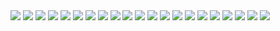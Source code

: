 <img src="images/Image 28-05-23 at 1.33 PM.jpeg"/>
<img src="images/Image 28-05-23 at 1.33 PM (1).jpeg"/>
<img src="images/Image 28-05-23 at 1.34 PM.jpeg"/>
<img src="images/Image 28-05-23 at 1.35 PM.jpeg"/>
<img src="images/D30800B6-FC8C-4785-A1E7-6078657D33A2.jpeg"/>
<img src="images/Image 28-05-23 at 1.35 PM (1).jpeg"/>
<img src="images/8C6DD4B1-2B16-4D45-BD61-F0E05ABC4D8C.jpeg"/>
<img src="images/Image 28-05-23 at 1.35 PM (2).jpeg"/>
<img src="images/Image 28-05-23 at 1.35 PM (3).jpeg"/>
<img src="images/Image 28-05-23 at 1.36 PM.jpeg"/>
<img src="images/Image 28-05-23 at 1.36 PM (1).jpeg"/>
<img src="images/Image 28-05-23 at 1.36 PM (2).jpeg"/>
<img src="images/Image 28-05-23 at 2.36 PM.jpeg"/>
<img src="images/Image 28-05-23 at 2.38 PM.jpeg"/>
<img src="images/Image 28-05-23 at 2.39 PM.jpeg"/>
<img src="images/Image 28-05-23 at 2.41 PM.jpeg"/>
<img src="images/Image 28-05-23 at 2.42 PM.jpeg"/>
<img src="images/Image 28-05-23 at 2.42 PM (1).jpeg"/>
<img src="images/Image 28-05-23 at 2.43 PM.jpeg"/>
<img src="images/Image 28-05-23 at 2.43 PM (1).jpeg"/>
<img src="images/Image 28-05-23 at 2.45 PM.jpeg"/>
